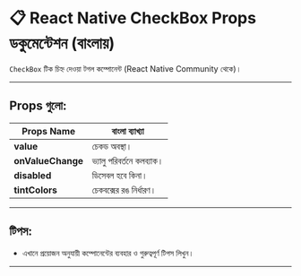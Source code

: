 # 📋 React Native CheckBox Props ডকুমেন্টেশন (বাংলায়)

`CheckBox` টিক চিহ্ন দেওয়া টগল কম্পোনেন্ট (React Native Community থেকে)।

---

## Props গুলো:

| Props Name | বাংলা ব্যাখ্যা |
|------------|----------------|
| **value** | চেকড অবস্থা। |
| **onValueChange** | ভ্যালু পরিবর্তনে কলব্যাক। |
| **disabled** | ডিসেবল হবে কিনা। |
| **tintColors** | চেকবক্সের রঙ নির্ধারণ। |

---

## টিপস:

- এখানে প্রয়োজন অনুযায়ী কম্পোনেন্টের ব্যবহার ও গুরুত্বপূর্ণ টিপস লিখুন।

---
